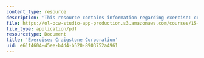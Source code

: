 ```yaml
---
content_type: resource
description: 'This resource contains information regarding exercise: craigstone corporation.'
file: https://ol-ocw-studio-app-production.s3.amazonaws.com/courses/15-279-management-communication-for-undergraduates-fall-2012/e61f460445eeb4d4b5208903752a4961_MIT15_279F12_craigstneCorp.pdf
file_type: application/pdf
resourcetype: Document
title: 'Exercise: Craigstone Corporation'
uid: e61f4604-45ee-b4d4-b520-8903752a4961
---
```

